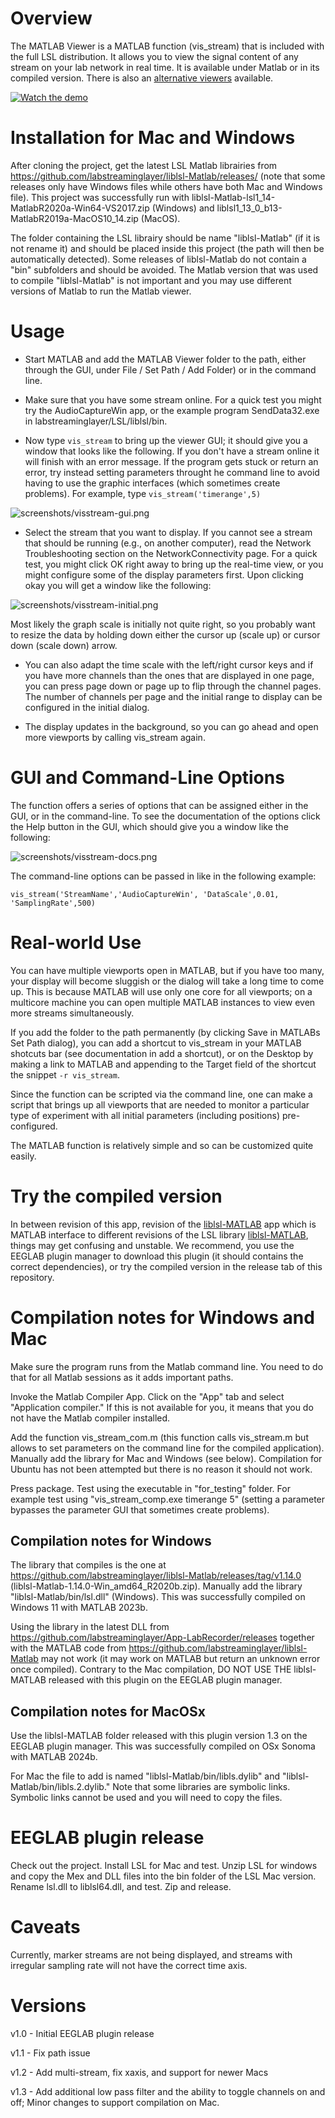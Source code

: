 # Overview

The MATLAB Viewer is a MATLAB function (vis\_stream) that is included with the full LSL distribution. It allows you to view the signal content of any stream on your lab network in real time. It is available under Matlab or in its compiled version. There is also an [alternative viewers](https://labstreaminglayer.readthedocs.io/info/viewers.html) available.

[![Watch the demo](http://img.youtube.com/vi/tDDkrmv3ZKE/0.jpg)](https://www.youtube.com/embed/tDDkrmv3ZKE?start=66)

# Installation for Mac and Windows

After cloning the project, get the latest LSL Matlab librairies from https://github.com/labstreaminglayer/liblsl-Matlab/releases/ (note that some releases only have Windows files while others have both Mac and Windows file). This project was successfully run with liblsl-Matlab-lsl1_14-MatlabR2020a-Win64-VS2017.zip (Windows) and liblsl1_13_0_b13-MatlabR2019a-MacOS10_14.zip (MacOS).

The folder containing the LSL librairy should be name "liblsl-Matlab" (if it is not rename it) and should be placed inside this project (the path will then be automatically detected). Some releases of liblsl-Matlab do not contain a "bin" subfolders and should be avoided. The Matlab version that was used to compile "liblsl-Matlab" is not important and you may use different versions of Matlab to run the Matlab viewer.

# Usage

  * Start MATLAB and add the MATLAB Viewer folder to the path, either through the GUI, under File / Set Path / Add Folder) or in the command line.

  * Make sure that you have some stream online. For a quick test you might try the AudioCaptureWin app, or the example program SendData32.exe in labstreaminglayer/LSL/liblsl/bin.

  * Now type `vis_stream` to bring up the viewer GUI; it should give you a window that looks like the following. If you don't have a stream online it will finish with an error message. If the program gets stuck or return an error, try instead setting parameters throught he command line to avoid having to use the graphic interfaces (which sometimes create problems). For example, type `vis_stream('timerange',5)`

![screenshots/visstream-gui.png](screenshots/visstream-gui2.png)

  * Select the stream that you want to display. If you cannot see a stream that should be running (e.g., on another computer), read the Network Troubleshooting section on the NetworkConnectivity page. For a quick test, you might click OK right away to bring up the real-time view, or you might configure some of the display parameters first. Upon clicking okay you will get a window like the following:

![screenshots/visstream-initial.png](screenshots/visstream-scroll.png)

Most likely the graph scale is initially not quite right, so you probably want to resize the data by holding down either the cursor up (scale up) or cursor down (scale down) arrow.

  * You can also adapt the time scale with the left/right cursor keys and if you have more channels than the ones that are displayed in one page, you can press page down or page up to flip through the channel pages. The number of channels per page and the initial range to display can be configured in the initial dialog.

  * The display updates in the background, so you can go ahead and open more viewports by calling vis_stream again.


# GUI and Command-Line Options
The function offers a series of options that can be assigned either in the GUI, or in the command-line. To see the documentation of the options click the Help button in the GUI, which should give you a window like the following:

![screenshots/visstream-docs.png](screenshots/visstream-docs.png)

The command-line options can be passed in like in the following example:

`vis_stream('StreamName','AudioCaptureWin', 'DataScale',0.01, 'SamplingRate',500)`

# Real-world Use
You can have multiple viewports open in MATLAB, but if you have too many, your display will become sluggish or the dialog will take a long time to come up. This is because MATLAB will use only one core for all viewports; on a multicore machine you can open multiple MATLAB instances to view even more streams simultaneously.

If you add the folder to the path permanently (by clicking Save in MATLABs Set Path dialog), you can add a shortcut to vis\_stream in your MATLAB shotcuts bar (see documentation in add a shortcut), or on the Desktop by making a link to MATLAB and appending to the Target field of the shortcut the snippet `-r vis_stream`.

Since the function can be scripted via the command line, one can make a script that brings up all viewports that are needed to monitor a particular type of experiment with all initial parameters (including positions) pre-configured.

The MATLAB function is relatively simple and so can be customized quite easily.

# Try the compiled version

In between revision of this app, revision of the [liblsl-MATLAB](https://github.com/labstreaminglayer/liblsl-Matlab/releases) app which is MATLAB interface to different revisions of the LSL library [liblsl-MATLAB](https://github.com/sccn/liblsl/releases), things may get confusing and unstable. We recommend, you use the EEGLAB plugin manager to download this plugin (it should contains the correct dependencies), or try the compiled version in the release tab of this repository.

# Compilation notes for Windows and Mac
Make sure the program runs from the Matlab command line. You need to do that for all Matlab sessions as it adds important paths.

Invoke the Matlab Compiler App. Click on the "App" tab and select "Application compiler." If this is not available for you, it means that you do not have the Matlab compiler installed.

Add the function vis_stream_com.m (this function calls vis_stream.m but allows to set parameters on the command line for the compiled application). Manually add the library for Mac and Windows (see below). Compilation for Ubuntu has not been attempted but there is no reason it should not work.

Press package. Test using the executable in "for_testing" folder. For example test using "vis_stream_comp.exe timerange 5" (setting a parameter bypasses the parameter GUI that sometimes create problems).

## Compilation notes for Windows

The library that compiles is the one at https://github.com/labstreaminglayer/liblsl-Matlab/releases/tag/v1.14.0 (liblsl-Matlab-1.14.0-Win_amd64_R2020b.zip). Manually add the library "liblsl-Matlab/bin/lsl.dll" (Windows). This was successfully compiled on Windows 11 with MATLAB 2023b.

Using the library in the latest DLL from https://github.com/labstreaminglayer/App-LabRecorder/releases together with the MATLAB code from https://github.com/labstreaminglayer/liblsl-Matlab may not work (it may work on MATLAB but return an unknown error once compiled). Contrary to the Mac compilation, DO NOT USE THE liblsl-MATLAB released with this plugin on the EEGLAB plugin manager.

## Compilation notes for MacOSx

Use the liblsl-MATLAB folder released with this plugin version 1.3 on the EEGLAB plugin manager. This was successfully compiled on OSx Sonoma with MATLAB 2024b.

For Mac the file to add is named "liblsl-Matlab/bin/libls.dylib" and "liblsl-Matlab/bin/libls.2.dylib." Note that some libraries are symbolic links. Symbolic links cannot be used and you will need to copy the files.

# EEGLAB plugin release

Check out the project. Install LSL for Mac and test. Unzip LSL for windows and copy the Mex and DLL files into the bin folder of the LSL Mac version. Rename lsl.dll to liblsl64.dll, and test. Zip and release.

# Caveats
Currently, marker streams are not being displayed, and streams with irregular sampling rate will not have the correct time axis.

# Versions

v1.0 - Initial EEGLAB plugin release

v1.1 - Fix path issue

v1.2 - Add multi-stream, fix xaxis, and support for newer Macs

v1.3 - Add additional low pass filter and the ability to toggle channels on and off; Minor changes to support compilation on Mac.
